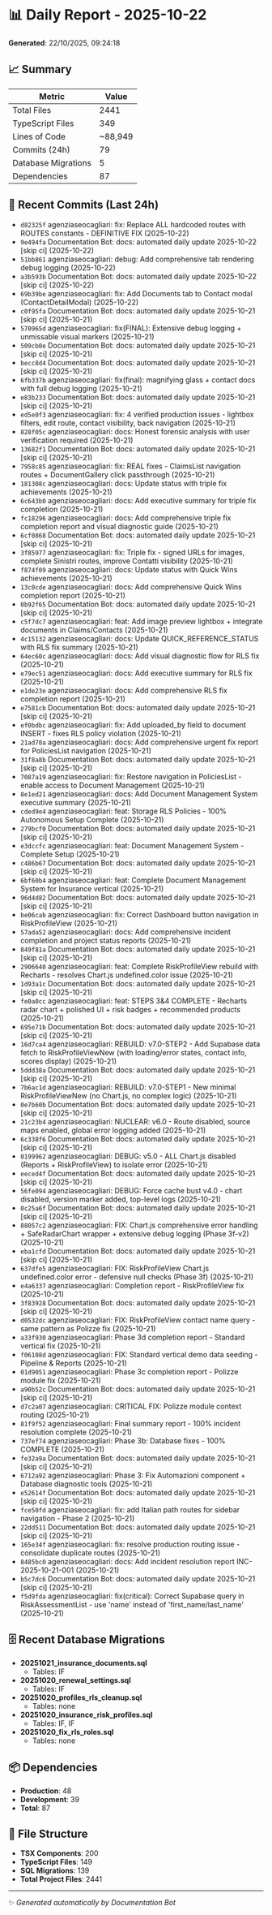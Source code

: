 # 📊 Daily Report - 2025-10-22

**Generated**: 22/10/2025, 09:24:18

## 📈 Summary

| Metric | Value |
|--------|-------|
| Total Files | 2441 |
| TypeScript Files | 349 |
| Lines of Code | ~88,949 |
| Commits (24h) | 79 |
| Database Migrations | 5 |
| Dependencies | 87 |

## 📝 Recent Commits (Last 24h)

- `d82325f` agenziaseocagliari: fix: Replace ALL hardcoded routes with ROUTES constants - DEFINITIVE FIX (2025-10-22)
- `9e494fa` Documentation Bot: docs: automated daily update 2025-10-22 [skip ci] (2025-10-22)
- `51bb861` agenziaseocagliari: debug: Add comprehensive tab rendering debug logging (2025-10-22)
- `a3b593b` Documentation Bot: docs: automated daily update 2025-10-22 [skip ci] (2025-10-22)
- `69b39be` agenziaseocagliari: fix: Add Documents tab to Contact modal (ContactDetailModal) (2025-10-22)
- `c0f95fa` Documentation Bot: docs: automated daily update 2025-10-21 [skip ci] (2025-10-21)
- `570965d` agenziaseocagliari: fix(FINAL): Extensive debug logging + unmissable visual markers (2025-10-21)
- `509cb0e` Documentation Bot: docs: automated daily update 2025-10-21 [skip ci] (2025-10-21)
- `becc8d4` Documentation Bot: docs: automated daily update 2025-10-21 [skip ci] (2025-10-21)
- `6fb337b` agenziaseocagliari: fix(final): magnifying glass + contact docs with full debug logging (2025-10-21)
- `e83b233` Documentation Bot: docs: automated daily update 2025-10-21 [skip ci] (2025-10-21)
- `ed5e0f3` agenziaseocagliari: fix: 4 verified production issues - lightbox filters, edit route, contact visibility, back navigation (2025-10-21)
- `828f05c` agenziaseocagliari: docs: Honest forensic analysis with user verification required (2025-10-21)
- `13682f1` Documentation Bot: docs: automated daily update 2025-10-21 [skip ci] (2025-10-21)
- `7958c85` agenziaseocagliari: fix: REAL fixes - ClaimsList navigation routes + DocumentGallery click passthrough (2025-10-21)
- `181308c` agenziaseocagliari: docs: Update status with triple fix achievements (2025-10-21)
- `6c643b0` agenziaseocagliari: docs: Add executive summary for triple fix completion (2025-10-21)
- `fc18296` agenziaseocagliari: docs: Add comprehensive triple fix completion report and visual diagnostic guide (2025-10-21)
- `6cf0868` Documentation Bot: docs: automated daily update 2025-10-21 [skip ci] (2025-10-21)
- `3f85977` agenziaseocagliari: fix: Triple fix - signed URLs for images, complete Sinistri routes, improve Contatti visibility (2025-10-21)
- `f874f09` agenziaseocagliari: docs: Update status with Quick Wins achievements (2025-10-21)
- `13c0cde` agenziaseocagliari: docs: Add comprehensive Quick Wins completion report (2025-10-21)
- `0b92f65` Documentation Bot: docs: automated daily update 2025-10-21 [skip ci] (2025-10-21)
- `c5f7dc7` agenziaseocagliari: feat: Add image preview lightbox + integrate documents in Claims/Contacts (2025-10-21)
- `4c15132` agenziaseocagliari: docs: Update QUICK_REFERENCE_STATUS with RLS fix summary (2025-10-21)
- `64ec60c` agenziaseocagliari: docs: Add visual diagnostic flow for RLS fix (2025-10-21)
- `e79ec51` agenziaseocagliari: docs: Add executive summary for RLS fix (2025-10-21)
- `e1de23e` agenziaseocagliari: docs: Add comprehensive RLS fix completion report (2025-10-21)
- `e7581cb` Documentation Bot: docs: automated daily update 2025-10-21 [skip ci] (2025-10-21)
- `ef0bdbc` agenziaseocagliari: fix: Add uploaded_by field to document INSERT - fixes RLS policy violation (2025-10-21)
- `21ad70a` agenziaseocagliari: docs: Add comprehensive urgent fix report for PoliciesList navigation (2025-10-21)
- `31f8a8b` Documentation Bot: docs: automated daily update 2025-10-21 [skip ci] (2025-10-21)
- `7087a19` agenziaseocagliari: fix: Restore navigation in PoliciesList - enable access to Document Management (2025-10-21)
- `8e1ed21` agenziaseocagliari: docs: Add Document Management System executive summary (2025-10-21)
- `cded9e4` agenziaseocagliari: feat: Storage RLS Policies - 100% Autonomous Setup Complete (2025-10-21)
- `279bcf0` Documentation Bot: docs: automated daily update 2025-10-21 [skip ci] (2025-10-21)
- `e3dccfc` agenziaseocagliari: feat: Document Management System - Complete Setup (2025-10-21)
- `c486b67` Documentation Bot: docs: automated daily update 2025-10-21 [skip ci] (2025-10-21)
- `6bf60b4` agenziaseocagliari: feat: Complete Document Management System for Insurance vertical (2025-10-21)
- `96d4d82` Documentation Bot: docs: automated daily update 2025-10-21 [skip ci] (2025-10-21)
- `be06cab` agenziaseocagliari: fix: Correct Dashboard button navigation in RiskProfileView (2025-10-21)
- `57ada52` agenziaseocagliari: docs: Add comprehensive incident completion and project status reports (2025-10-21)
- `849f81a` Documentation Bot: docs: automated daily update 2025-10-21 [skip ci] (2025-10-21)
- `2906640` agenziaseocagliari: feat: Complete RiskProfileView rebuild with Recharts - resolves Chart.js undefined.color issue (2025-10-21)
- `1d93a1c` Documentation Bot: docs: automated daily update 2025-10-21 [skip ci] (2025-10-21)
- `fe0a0cc` agenziaseocagliari: feat: STEPS 3&4 COMPLETE - Recharts radar chart + polished UI + risk badges + recommended products (2025-10-21)
- `695e71b` Documentation Bot: docs: automated daily update 2025-10-21 [skip ci] (2025-10-21)
- `16d7ca4` agenziaseocagliari: REBUILD: v7.0-STEP2 - Add Supabase data fetch to RiskProfileViewNew (with loading/error states, contact info, scores display) (2025-10-21)
- `5ddd38a` Documentation Bot: docs: automated daily update 2025-10-21 [skip ci] (2025-10-21)
- `7b6ac1d` agenziaseocagliari: REBUILD: v7.0-STEP1 - New minimal RiskProfileViewNew (no Chart.js, no complex logic) (2025-10-21)
- `0e7b60b` Documentation Bot: docs: automated daily update 2025-10-21 [skip ci] (2025-10-21)
- `21c23b4` agenziaseocagliari: NUCLEAR: v6.0 - Route disabled, source maps enabled, global error logging added (2025-10-21)
- `6c338f6` Documentation Bot: docs: automated daily update 2025-10-21 [skip ci] (2025-10-21)
- `0199962` agenziaseocagliari: DEBUG: v5.0 - ALL Chart.js disabled (Reports + RiskProfileView) to isolate error (2025-10-21)
- `eeced4f` Documentation Bot: docs: automated daily update 2025-10-21 [skip ci] (2025-10-21)
- `56fe094` agenziaseocagliari: DEBUG: Force cache bust v4.0 - chart disabled, version marker added, top-level logs (2025-10-21)
- `0c25a6f` Documentation Bot: docs: automated daily update 2025-10-21 [skip ci] (2025-10-21)
- `88057c2` agenziaseocagliari: FIX: Chart.js comprehensive error handling + SafeRadarChart wrapper + extensive debug logging (Phase 3f-v2) (2025-10-21)
- `eba1cfd` Documentation Bot: docs: automated daily update 2025-10-21 [skip ci] (2025-10-21)
- `637dfe5` agenziaseocagliari: FIX: RiskProfileView Chart.js undefined.color error - defensive null checks (Phase 3f) (2025-10-21)
- `e4a6337` agenziaseocagliari: Completion report - RiskProfileView fix (2025-10-21)
- `3f83928` Documentation Bot: docs: automated daily update 2025-10-21 [skip ci] (2025-10-21)
- `d0532dc` agenziaseocagliari: FIX: RiskProfileView contact name query - same pattern as Polizze fix (2025-10-21)
- `a33f930` agenziaseocagliari: Phase 3d completion report - Standard vertical fix (2025-10-21)
- `f06108d` agenziaseocagliari: FIX: Standard vertical demo data seeding - Pipeline & Reports (2025-10-21)
- `01d9051` agenziaseocagliari: Phase 3c completion report - Polizze module fix (2025-10-21)
- `a90b52c` Documentation Bot: docs: automated daily update 2025-10-21 [skip ci] (2025-10-21)
- `d7c2a07` agenziaseocagliari: CRITICAL FIX: Polizze module context routing (2025-10-21)
- `81f9f52` agenziaseocagliari: Final summary report - 100% incident resolution complete (2025-10-21)
- `737ef74` agenziaseocagliari: Phase 3b: Database fixes - 100% COMPLETE (2025-10-21)
- `fe32a9a` Documentation Bot: docs: automated daily update 2025-10-21 [skip ci] (2025-10-21)
- `6712a92` agenziaseocagliari: Phase 3: Fix Automazioni component + Database diagnostic tools (2025-10-21)
- `e52614f` Documentation Bot: docs: automated daily update 2025-10-21 [skip ci] (2025-10-21)
- `fce50fd` agenziaseocagliari: fix: add Italian path routes for sidebar navigation - Phase 2 (2025-10-21)
- `22dd511` Documentation Bot: docs: automated daily update 2025-10-21 [skip ci] (2025-10-21)
- `165e34f` agenziaseocagliari: fix: resolve production routing issue - consolidate duplicate routes (2025-10-21)
- `8485bc0` agenziaseocagliari: docs: Add incident resolution report INC-2025-10-21-001 (2025-10-21)
- `b5c7dc6` Documentation Bot: docs: automated daily update 2025-10-21 [skip ci] (2025-10-21)
- `f5d9fda` agenziaseocagliari: fix(critical): Correct Supabase query in RiskAssessmentList - use 'name' instead of 'first_name/last_name' (2025-10-21)

## 🗄️ Recent Database Migrations

- **20251021_insurance_documents.sql**
  - Tables: IF
- **20251020_renewal_settings.sql**
  - Tables: IF
- **20251020_profiles_rls_cleanup.sql**
  - Tables: none
- **20251020_insurance_risk_profiles.sql**
  - Tables: IF, IF
- **20251020_fix_rls_roles.sql**
  - Tables: none

## 📦 Dependencies

- **Production**: 48
- **Development**: 39
- **Total**: 87

## 📁 File Structure

- **TSX Components**: 200
- **TypeScript Files**: 149
- **SQL Migrations**: 139
- **Total Project Files**: 2441

---
✨ *Generated automatically by Documentation Bot*
